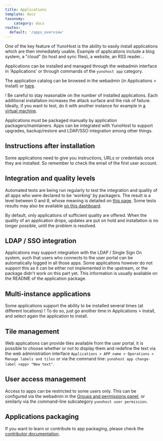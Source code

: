 ```yaml
---
title: Applications
template: docs
taxonomy:
    category: docs
routes:
  default: '/apps_overview'
---
```


One of the key feature of YunoHost is the ability to easily install applications which are then immediately usable. Example of applications include a blog system, a "cloud" (to host and sync files), a website, an RSS reader...

Applications can be installed and managed through the webadmin interface in 'Applications' or through commands of the `yunohost app` category.

The application catalog can be browsed in the webadmin (in Applications > Install) or [here](/apps).

! Be careful to stay reasonable on the number of installed applications. Each additional installation increases the attack surface and the risk of failure. Ideally, if you want to test, do it with another instance for example in [a virtual machine](/install/hardware:virtualbox).

Applications must be packaged manually by application packagers/maintainers. Apps can be integrated with YunoHost to support upgrades, backup/restore and LDAP/SSO integration among other things.

## Instructions after installation

Some applications need to give you instructions, URLs or credentials once they are installed. So remember to check the email of the first user account.

## Integration and quality levels

Automated tests are being run regularly to test the integration and quality of all apps who were declared to be 'working' by packagers. The result is a level between 0 and 8, whose meaning is detailed on [this page](/packaging_apps_levels). Some tests results may also be available [on this dashboard](https://dash.yunohost.org/appci/branch/stable).

By default, only applications of sufficient quality are offered. When the quality of an application drops, updates are put on hold and installation is no longer possible, until the problem is resolved.

## LDAP / SSO integration

Applications may support integration with the LDAP / Single Sign On system, such that users who connects to the user portal can be automatically logged in all those apps. Some applications however do not support this as it can be either not implemented in the upstream, or the package didn't work on this part yet. This information is usually available on the README of the application package.

## Multi-instance applications

Some applications support the ability to be installed several times (at different locations) ! To do so, just go another time in Applications > Install, and select again the application to install.

## Tile management

Web applications can provide tiles available from the user portal, it is possible to choose whether or not to display them and redefine the text via the web administration interface `Applications > APP name > Operations > Manage labels and tiles` or via the command line: `yunohost app change-label <app> "New text"`.

## User access management

Access to apps can be restricted to some users only. This can be configured via the webadmin in the [Groups and permissions panel](/groups_and_permissions), or similarly via the command-line subcategory `yunohost user permission`.

## Applications packaging 

If you want to learn or contribute to app packaging, please check the [contributor documentation](/contributordoc). 

